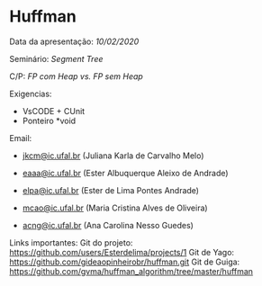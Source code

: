 # Huffman
Data da apresentação: *10/02/2020*

Seminário: *Segment Tree*

C/P: *FP com Heap vs. FP sem Heap*

Exigencias:
- VsCODE +  CUnit
- Ponteiro *void

Email:
- jkcm@ic.ufal.br (Juliana Karla de Carvalho Melo)

- eaaa@ic.ufal.br (Ester Albuquerque Aleixo de Andrade)

- elpa@ic.ufal.br (Ester de Lima Pontes Andrade)

- mcao@ic.ufal.br (Maria Cristina Alves de Oliveira)

- acng@ic.ufal.br (Ana Carolina Nesso Guedes)

Links importantes:
Git do projeto: https://github.com/users/Esterdelima/projects/1
Git de Yago: https://github.com/gideaopinheirobr/huffman.git
Git de Guiga: https://github.com/gvma/huffman_algorithm/tree/master/huffman
